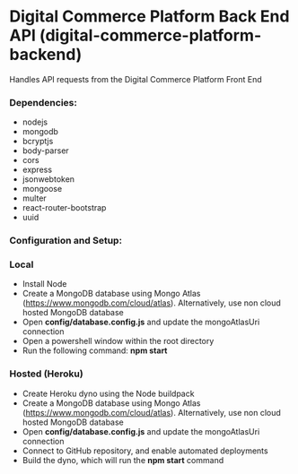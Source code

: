 # Digital Commerce Platform Back End API (digital-commerce-platform-backend)

Handles API requests from the Digital Commerce Platform Front End 

### **Dependencies:**
+ nodejs
+ mongodb
+ bcryptjs
+ body-parser
+ cors
+ express
+ jsonwebtoken
+ mongoose
+ multer
+ react-router-bootstrap
+ uuid

### **Configuration and Setup:**
### Local
+ Install Node
+ Create a MongoDB database using Mongo Atlas (https://www.mongodb.com/cloud/atlas). Alternatively, use non cloud hosted MongoDB database
+ Open **config/database.config.js** and update the mongoAtlasUri connection
+ Open a powershell window within the root directory
+ Run the following command: **npm start**

### Hosted (Heroku)
+ Create Heroku dyno using the Node buildpack
+ Create a MongoDB database using Mongo Atlas (https://www.mongodb.com/cloud/atlas). Alternatively, use non cloud hosted MongoDB database
+ Open **config/database.config.js** and update the mongoAtlasUri connection
+ Connect to GitHub repository, and enable automated deployments
+ Build the dyno, which will run the **npm start** command
